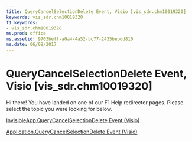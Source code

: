 ```yaml
---
title: QueryCancelSelectionDelete Event, Visio [vis_sdr.chm10019320]
keywords: vis_sdr.chm10019320
f1_keywords:
- vis_sdr.chm10019320
ms.prod: office
ms.assetid: 9703beff-a0a4-4a52-bc77-2435bebdd810
ms.date: 06/08/2017
---
```



# QueryCancelSelectionDelete Event, Visio [vis_sdr.chm10019320]

Hi there! You have landed on one of our F1 Help redirector pages. Please select the topic you were looking for below.

[InvisibleApp.QueryCancelSelectionDelete Event (Visio)](http://msdn.microsoft.com/library/bb47348e-d3cd-b600-12c5-01600bff96ee%28Office.15%29.aspx)

[Application.QueryCancelSelectionDelete Event (Visio)](http://msdn.microsoft.com/library/dc1c6b8a-1c60-06fb-9c8f-2919d0081838%28Office.15%29.aspx)


